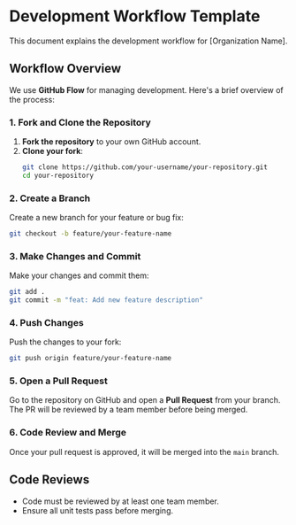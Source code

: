 
# Development Workflow Template

This document explains the development workflow for [Organization Name].

## Workflow Overview

We use **GitHub Flow** for managing development. Here's a brief overview of the process:

### 1. Fork and Clone the Repository
1. **Fork the repository** to your own GitHub account.
2. **Clone your fork**:
   ```bash
   git clone https://github.com/your-username/your-repository.git
   cd your-repository
   ```

### 2. Create a Branch
Create a new branch for your feature or bug fix:
```bash
git checkout -b feature/your-feature-name
```

### 3. Make Changes and Commit
Make your changes and commit them:
```bash
git add .
git commit -m "feat: Add new feature description"
```

### 4. Push Changes
Push the changes to your fork:
```bash
git push origin feature/your-feature-name
```

### 5. Open a Pull Request
Go to the repository on GitHub and open a **Pull Request** from your branch. The PR will be reviewed by a team member before being merged.

### 6. Code Review and Merge
Once your pull request is approved, it will be merged into the `main` branch.

## Code Reviews

- Code must be reviewed by at least one team member.
- Ensure all unit tests pass before merging.

